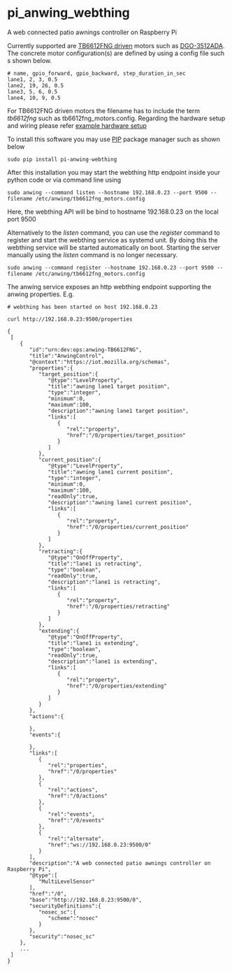 # pi_anwing_webthing
A web connected patio awnings controller on Raspberry Pi

Currently supported are [TB6612FNG driven](https://www.pololu.com/product/713) motors such 
as [DGO-3512ADA](https://www.ebay.co.uk/itm/Gear-Motor-Direct-Current-6-12V-Electric-With-Removable-Crank-DGO-3512ADA-/183375290396). 
The concrete motor configuration(s) are defined by using a config file such s shown below. 
```
# name, gpio_forward, gpio_backward, step_duration_in_sec
lane1, 2, 3, 0.5
lane2, 19, 26, 0.5
lane3, 5, 6, 0.5
lane4, 10, 9, 0.5
```
For TB6612FNG driven motors the filename has to include the term *tb6612fng* such as tb6612fng_motors.config. Regarding the 
hardware setup and wiring please refer [example hardware setup](doc/dgo-3512ada.md)

To install this software you may use [PIP](https://realpython.com/what-is-pip/) package manager such as shown below
```
sudo pip install pi-anwing-webthing
```

After this installation you may start the webthing http endpoint inside your python code or via command line using
```
sudo anwing --command listen --hostname 192.168.0.23 --port 9500 --filename /etc/anwing/tb6612fng_motors.config 
```
Here, the webthing API will be bind to hostname 192.168.0.23 on the local port 9500 

Alternatively to the *listen* command, you can use the *register* command to register and start the webthing service as systemd unit. 
By doing this the webthing service will be started automatically on boot. Starting the server manually using the *listen* command is no longer necessary. 
```
sudo anwing --command register --hostname 192.168.0.23 --port 9500 --filename /etc/anwing/tb6612fng_motors.config 
```

The anwing service exposes an http webthing endpoint supporting the anwing properties. E.g. 
```
# webthing has been started on host 192.168.0.23

curl http://192.168.0.23:9500/properties 

{
 [
    {
       "id":"urn:dev:ops:anwing-TB6612FNG",
       "title":"AnwingControl",
       "@context":"https://iot.mozilla.org/schemas",
       "properties":{
          "target_position":{
             "@type":"LevelProperty",
             "title":"awning lane1 target position",
             "type":"integer",
             "minimum":0,
             "maximum":100,
             "description":"awning lane1 target position",
             "links":[
                {
                   "rel":"property",
                   "href":"/0/properties/target_position"
                }
             ]
          },
          "current_position":{
             "@type":"LevelProperty",
             "title":"awning lane1 current position",
             "type":"integer",
             "minimum":0,
             "maximum":100,
             "readOnly":true,
             "description":"awning lane1 current position",
             "links":[
                {
                   "rel":"property",
                   "href":"/0/properties/current_position"
                }
             ]
          },
          "retracting":{
             "@type":"OnOffProperty",
             "title":"lane1 is retracting",
             "type":"boolean",
             "readOnly":true,
             "description":"lane1 is retracting",
             "links":[
                {
                   "rel":"property",
                   "href":"/0/properties/retracting"
                }
             ]
          },
          "extending":{
             "@type":"OnOffProperty",
             "title":"lane1 is extending",
             "type":"boolean",
             "readOnly":true,
             "description":"lane1 is extending",
             "links":[
                {
                   "rel":"property",
                   "href":"/0/properties/extending"
                }
             ]
          }
       },
       "actions":{
          
       },
       "events":{
          
       },
       "links":[
          {
             "rel":"properties",
             "href":"/0/properties"
          },
          {
             "rel":"actions",
             "href":"/0/actions"
          },
          {
             "rel":"events",
             "href":"/0/events"
          },
          {
             "rel":"alternate",
             "href":"ws://192.168.0.23:9500/0"
          }
       ],
       "description":"A web connected patio awnings controller on Raspberry Pi",
       "@type":[
          "MultiLevelSensor"
       ],
       "href":"/0",
       "base":"http://192.168.0.23:9500/0",
       "securityDefinitions":{
          "nosec_sc":{
             "scheme":"nosec"
          }
       },
       "security":"nosec_sc"
    },
    ...
 ]
}
```